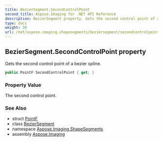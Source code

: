 ```yaml
---
title: BezierSegment.SecondControlPoint
second_title: Aspose.Imaging for .NET API Reference
description: BezierSegment property. Gets the second control point of a bezier spline
type: docs
weight: 30
url: /net/aspose.imaging.shapesegments/beziersegment/secondcontrolpoint/
---
```

## BezierSegment.SecondControlPoint property

Gets the second control point of a bezier spline.

```csharp
public PointF SecondControlPoint { get; }
```

### Property Value

The second control point.

### See Also

* struct [PointF](../../../aspose.imaging/pointf/)
* class [BezierSegment](../)
* namespace [Aspose.Imaging.ShapeSegments](../../beziersegment/)
* assembly [Aspose.Imaging](../../../)


